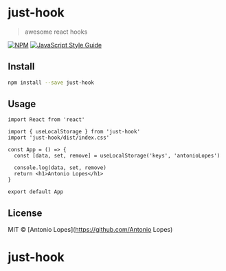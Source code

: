 # just-hook

> awesome react hooks

[![NPM](https://img.shields.io/npm/v/just-hook.svg)](https://www.npmjs.com/package/just-hook) [![JavaScript Style Guide](https://img.shields.io/badge/code_style-standard-brightgreen.svg)](https://standardjs.com)

## Install

```bash
npm install --save just-hook
```

## Usage

```tsx
import React from 'react'

import { useLocalStorage } from 'just-hook'
import 'just-hook/dist/index.css'

const App = () => {
  const [data, set, remove] = useLocalStorage('keys', 'antonioLopes')

  console.log(data, set, remove)
  return <h1>Antonio Lopes</h1>
}

export default App
```

## License

MIT © [Antonio Lopes](https://github.com/Antonio Lopes)

# just-hook
